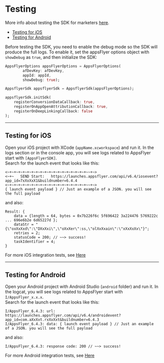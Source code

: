 # Testing

More info about testing the SDK for marketers [here](https://support.appsflyer.com/hc/en-us/articles/360001559405-Test-mobile-SDK-integration-with-the-app#introduction).

- [Testing for iOS](#iOS)
- [Testing for Android](#Android)

Before testing the SDK, you need to enable the debug mode so the SDK will produce the full logs.
To enable it, set the appsFlyer options object with `showDebug` as `true`, and then initialize the SDK:

```dart
AppsFlyerOptions appsFlyerOptions = AppsFlyerOptions(
        afDevKey: afDevKey,
        appId: appId,
        showDebug: true);

AppsflyerSdk appsflyerSdk = AppsflyerSdk(appsFlyerOptions);

appsflyerSdk.initSdk(
    registerConversionDataCallback: true,
    registerOnAppOpenAttributionCallback: true,
    registerOnDeepLinkingCallback: false
);
```

---

## <a id="iOS"> Testing for iOS

Open your iOS project with XCode (`appName.xcworkspace`) and run it. In the logs section or in the console app, you will see logs related to AppsFlyer start with `[AppsFlyerSDK]`.<br>
Search for the launch event that looks like this:

```
<~+~+~+~+~+~+~+~+~+~+~+~+~+~+~+~+~+~+~~+~>
<~+~   SEND Start:   https://launches.appsflyer.com/api/v6.4/iosevent?app_id=7xXxXxX1&buildnumber=6.4.4
<~+~+~+~+~+~+~+~+~+~+~+~+~+~+~+~+~+~+~~+~>
{ launch event payload } // Just an example of a JSON. you will see the full payload
```
and also:
```
Result: {
    data = {length = 64, bytes = 0x7b226f6c 5f696422 3a224476 5769222c ... 696e6b2e 6d65227d };
    dataStr = "{\"oxXxXxd\":\"DXxXxi\",\"oXxXer\":ss,\"olXxXxain\":\"xXxXxXx\"}";
    retries = 2;
    statusCode = 200; // ~~> success!
    taskIdentifier = 4;
}
```

For more iOS integration tests, see [Here](https://dev.appsflyer.com/hc/docs/testing-ios)

---

## <a id="Android"> Testing for Android

Open your Android project with Android Studio (`android` folder) and run it. In the logcat, you will see logs related to AppsFlyer start with `I/AppsFlyer_x.x.x`.<br>
Search for the launch event that looks like this:

```
I/AppsFlyer_6.4.3: url: https://launches.appsflyer.com/api/v6.4/androidevent?app_id=com.aXxXxt.rxXxXxt&buildnumber=6.4.3
I/AppsFlyer_6.4.3: data: { launch event payload } // Just an example of a JSON. you will see the full payload
```
and also:
```
I/AppsFlyer_6.4.3: response code: 200 // ~~> success!
```

For more Android integration tests, see [Here](https://dev.appsflyer.com/hc/docs/testing-android)